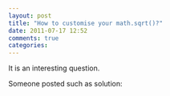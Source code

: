 ```yaml
---
layout: post
title: "How to customise your math.sqrt()?"
date: 2011-07-17 12:52
comments: true
categories: 
---
```


It is an interesting question.

Someone posted such as solution: 




